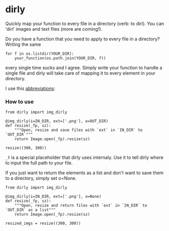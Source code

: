 # dirly
Quickly map your function to every file in a directory (verb: to dirl). You can 'dirl'
images and text files (more are coming!).

Do you have a function that you need to apply to every file in a directory? Writing the same
~~~
for f in os.listdir(YOUR_DIR):
    your_function(os.path.join(YOUR_DIR, f))
~~~


every single time sucks and I agree. Simply write your function to handle a single file and dirly will take care of mapping it to every element in your directory. 

I use this [abbreviations](https://docs.fast.ai/dev/abbr.html):

### How to use

~~~
from dirly import img_dirly

@img_dirly(i=IN_DIR, ext=['.png'], o=OUT_DIR) 
def resize(_fp, sz):
    """Open, resize and save files with `ext` in `IN_DIR` to `OUT_DIR`"""
    return Image.open(_fp).resize(sz)

resize((300, 300))
~~~

```_f``` is a special placeholder that dirly uses internaly. Use it to tell dirly where to input the full path to your file.

If you just want to return the elements as a list and don't want to save them to a directory, simply set o=None.

~~~
from dirly import img_dirly

@img_dirly(i=IN_DIR, ext=['.png'], o=None) 
def resize(_fp, sz):
    """Open, resize and return files with `ext` in `IN_DIR` to `OUT_DIR` as a list"""
    return Image.open(_fp).resize(sz)

resized_imgs = resize((300, 300))
~~~

